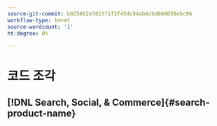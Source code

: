 ```yaml
---
source-git-commit: b025662e7823f1f3f45dc94ab4cbd608658ebc96
workflow-type: tm+mt
source-wordcount: '1'
ht-degree: 0%

---
```

# 코드 조각

## [!DNL Search, Social, & Commerce]{#search-product-name}
